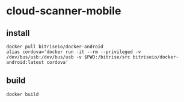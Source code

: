 # cloud-scanner-mobile

## install
```
docker pull bitriseio/docker-android
alias cordova='docker run -it --rm --privileged -v /dev/bus/usb:/dev/bus/usb -v $PWD:/bitrise/src bitriseio/docker-android:latest cordova'
```

## build
```
docker build
```
